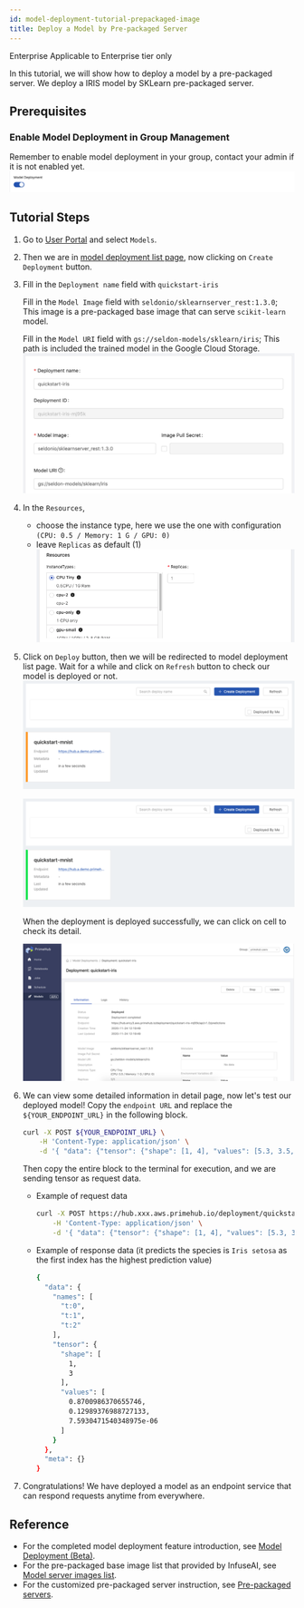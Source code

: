 ```yaml
---
id: model-deployment-tutorial-prepackaged-image
title: Deploy a Model by Pre-packaged Server
---
```


<div class="ee-only tooltip">Enterprise
  <span class="tooltiptext">Applicable to Enterprise tier only</span>
</div>

In this tutorial, we will show how to deploy a model by a pre-packaged server. We deploy a IRIS model by SKLearn pre-packaged server.

## Prerequisites

### Enable Model Deployment in Group Management

Remember to enable model deployment in your group, contact your admin if it is not enabled yet.
![](assets/mdeploy_enable.png)

## Tutorial Steps

1. Go to [User Portal](quickstart/login-portal-user) and select `Models`.
2. Then we are in [model deployment list page](model-deployment-feature#list), now clicking on `Create Deployment` button.
3. Fill in the `Deployment name` field with `quickstart-iris`

   Fill in the `Model Image` field with `seldonio/sklearnserver_rest:1.3.0`; This image is a pre-packaged base image that can serve `scikit-learn` model.

   Fill in the `Model URI` field with `gs://seldon-models/sklearn/iris`; This path is included the trained model in the Google Cloud Storage.
   ![](assets/mdeploy_quickstart_deploydetail_1.png)
   
4. In the `Resources`,
    - choose the instance type, here we use the one with configuration `(CPU: 0.5 / Memory: 1 G / GPU: 0)`
    - leave `Replicas` as default (1)
    ![](assets/mdeploy_quickstart_deployresource.png)
5. Click on `Deploy` button, then we will be redirected to model deployment list page. Wait for a while and click on `Refresh` button to check our model is deployed or not.
    ![](assets/mdeploy_quickstart_deploying.png)
    
    ![](assets/mdeploy_quickstart_deployed.png)

    When the deployment is deployed successfully, we can click on cell to check its detail.
    
    ![](assets/mdeploy_quickstart_detailpage_1.png)

6. We can view some detailed information in detail page, now let's test our deployed model! Copy the `endpoint URL` and replace the `${YOUR_ENDPOINT_URL}` in the following block.
    ```bash
    curl -X POST ${YOUR_ENDPOINT_URL} \
        -H 'Content-Type: application/json' \
        -d '{ "data": {"tensor": {"shape": [1, 4], "values": [5.3, 3.5, 1.4, 0.2]}} }'
    ```
    Then copy the entire block to the terminal for execution, and we are sending tensor as request data.

    - Example of request data
        ```bash
        curl -X POST https://hub.xxx.aws.primehub.io/deployment/quickstart-iris-xxx/api/v1.0/predictions \
            -H 'Content-Type: application/json' \
            -d '{ "data": {"tensor": {"shape": [1, 4], "values": [5.3, 3.5, 1.4, 0.2]}} }'
        ```
    - Example of response data (it predicts the species is `Iris setosa` as the first index has the highest prediction value)
        ```bash
        {
          "data": {
            "names": [
              "t:0",
              "t:1",
              "t:2"
            ],
            "tensor": {
              "shape": [
                1,
                3
              ],
              "values": [
                0.8700986370655746,
                0.12989376988727133,
                7.5930471540348975e-06
              ]
            }
          },
          "meta": {}
        }
        ```
7. Congratulations! We have deployed a model as an endpoint service that can respond requests anytime from everywhere.

## Reference

- For the completed model deployment feature introduction, see [Model Deployment (Beta)](model-deployment-feature).
- For the pre-packaged base image list that provided by InfuseAI, see [Model server images list](will-do-in-ch13864).
- For the customized pre-packaged server instruction, see [Pre-packaged servers](model-deployment-prepackaged-server-intro).
